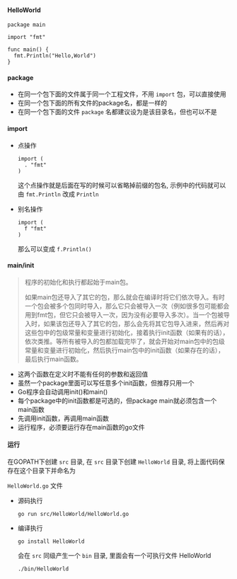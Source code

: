 #### HelloWorld

```
package main

import "fmt"

func main() {
  fmt.Println("Hello,World")
}
```

#### package

- 在同一个包下面的文件属于同一个工程文件，不用 `import` 包，可以直接使用
- 在同一个包下面的所有文件的package名，都是一样的
- 在同一个包下面的文件 `package` 名都建议设为是该目录名，但也可以不是

#### import 

* 点操作

  ```
  import (
  	. "fmt"
  )
  ```

  这个点操作就是后面在写的时候可以省略掉前缀的包名, 示例中的代码就可以由 `fmt.Println` 改成 `Println`

* 别名操作

  ```
  import (
  	f "fmt"
  )
  ```

  那么可以变成 `f.Println()`

#### main/init

> 程序的初始化和执行都起始于main包。
>
> 如果main包还导入了其它的包，那么就会在编译时将它们依次导入。有时一个包会被多个包同时导入，那么它只会被导入一次（例如很多包可能都会用到fmt包，但它只会被导入一次，因为没有必要导入多次）。当一个包被导入时，如果该包还导入了其它的包，那么会先将其它包导入进来，然后再对这些包中的包级常量和变量进行初始化，接着执行init函数（如果有的话），依次类推。等所有被导入的包都加载完毕了，就会开始对main包中的包级常量和变量进行初始化，然后执行main包中的init函数（如果存在的话），最后执行main函数。

- 这两个函数在定义时不能有任何的参数和返回值
- 虽然一个package里面可以写任意多个init函数，但推荐只用一个
- Go程序会自动调用init()和main()
- 每个package中的init函数都是可选的，但package main就必须包含一个main函数
- 先调用init函数，再调用main函数
- 运行程序，必须要运行存在main函数的go文件

#### 运行

在GOPATH下创建 `src` 目录, 在 `src` 目录下创建 `HelloWorld` 目录, 将上面代码保存在这个目录下并命名为

`HelloWorld.go` 文件

* 源码执行

  `go run src/HelloWorld/HelloWorld.go` 

* 编译执行

  `go install HelloWorld`

  会在 `src` 同级产生一个 `bin` 目录, 里面会有一个可执行文件 HelloWorld

  `./bin/HelloWorld` 

